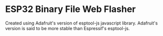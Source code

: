 # ESP32 Binary File Web Flasher
Created using Adafruit's version of esptool-js javascript library.
Adafruit's version is said to be more stable than Espressif's esptool-js.
